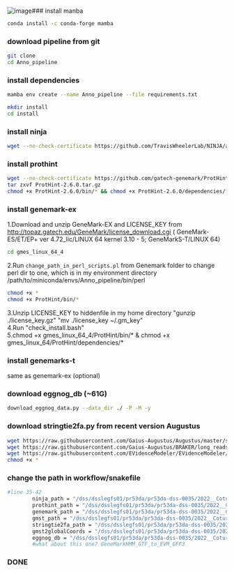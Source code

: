 ![image](https://github.com/user-attachments/assets/061f5fa1-35c8-4b29-abae-095c684fdbf5)### install manba  
```bash
conda install -c conda-forge mamba
```

### download pipeline from git  
```bash
git clone  
cd Anno_pipeline
```

### install dependencies  
```bash
mamba env create --name Anno_pipeline --file requirements.txt
```

```bash
mkdir install  
cd install  
```

### install ninja  
```bash
wget --no-check-certificate https://github.com/TravisWheelerLab/NINJA/archive/refs/tags/0.97-cluster_only.zip && unzip ./0.97-cluster_only.zip && cd NINJA-0.97-cluster_only/NINJA && make %% cd ../..  
```

### install prothint  
```bash
wget --no-check-certificate https://github.com/gatech-genemark/ProtHint/releases/download/v2.6.0/ProtHint-2.6.0.tar.gz  
tar zxvf ProtHint-2.6.0.tar.gz  
chmod +x ProtHint-2.6.0/bin/* && chmod +x ProtHint-2.6.0/dependencies/*  
```

### install genemark-ex  
1.Download and unzip GeneMark-EX and LICENSE_KEY from http://topaz.gatech.edu/GeneMark/license_download.cgi  ( GeneMark-ES/ET/EP+ ver 4.72_lic/LINUX 64 kernel 3.10 - 5; GeneMarkS-T/LINUX 64)
```bash
cd gmes_linux_64_4
```
2.Run `change_path_in_perl_scripts.pl` from Genemark folder to change perl dir to one, which is in my environment directory 
/path/to/miniconda/envs/Anno_pipeline/bin/perl  
```bash
chmod +x * 
chmod +x ProtHint/bin/*
```

3.Unzip LICENSE_KEY to hiddenfile in my home directory "gunzip ./license_key.gz" "mv ./license_key ~/.gm_key"  
4.Run "check_install.bash"  
5.chmod +x gmes_linux_64_4/ProtHint/bin/* & chmod +x gmes_linux_64/ProtHint/dependencies/*  

### install genemarks-t  

same as genemark-ex (optional)


### download eggnog_db (~61G)  
```bash
download_eggnog_data.py --data_dir ./ -P -M -y  
```

### download stringtie2fa.py from recent version Augustus  
```bash
wget https://raw.githubusercontent.com/Gaius-Augustus/Augustus/master/scripts/stringtie2fa.py  
wget https://raw.githubusercontent.com/Gaius-Augustus/BRAKER/long_reads/scripts/gmst2globalCoords.py  
wget https://raw.githubusercontent.com/EVidenceModeler/EVidenceModeler/master/EvmUtils/misc/GeneMarkHMM_GTF_to_EVM_GFF3.pl  
chmod +x *  
```

### change the path in workflow/snakefile  

```bash
#line 35-42
        ninja_path = "/dss/dsslegfs01/pr53da/pr53da-dss-0035/2022__Coturnix/Annotation/test_pipline/Anno_pipeline/install/NINJA-0.97-cluster_only/NINJA",
        prothint_path = "/dss/dsslegfs01/pr53da/pr53da-dss-0035/2022__Coturnix/Annotation/test_pipline/Anno_pipeline/install/ProtHint-2.6.0/bin",
        genemark_path = "/dss/dsslegfs01/pr53da/pr53da-dss-0035/2022__Coturnix/Annotation/test_pipline/Anno_pipeline/install/gmes_linux_64",
        gmst_path = "/dss/dsslegfs01/pr53da/pr53da-dss-0035/2022__Coturnix/Annotation/test_pipline/Anno_pipeline/install/gmst_linux_64_4",
        stringtie2fa_path = "/dss/dsslegfs01/pr53da/pr53da-dss-0035/2022__Coturnix/Annotation/test_pipline/Anno_pipeline/install",
        gmst2globalCoords = "/dss/dsslegfs01/pr53da/pr53da-dss-0035/2022__Coturnix/Annotation/test_pipline/Anno_pipeline/install",
        eggnog_db = "/dss/dsslegfs01/pr53da/pr53da-dss-0035/2022__Coturnix/Annotation/test_pipline/test/eggnog_db",
        #what about this one? GeneMarkHMM_GTF_to_EVM_GFF3
```
### DONE  



